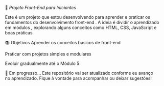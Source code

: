 🧪 *Projeto Front-End para Iniciantes*

Este é um projeto que estou desenvolvendo para aprender e praticar os fundamentos do desenvolvimento front-end . A ideia é dividir o aprendizado em módulos , explorando alguns conceitos como HTML, CSS, JavaScript e boas práticas.

📚 Objetivos
Aprender os conceitos básicos de front-end

Praticar com projetos simples e modulares

Evoluir gradualmente até o Módulo 5

🚀 Em progresso...
Este repositório vai ser atualizado conforme eu avanço no aprendizado. Fique à vontade para acompanhar ou deixar sugestões!

